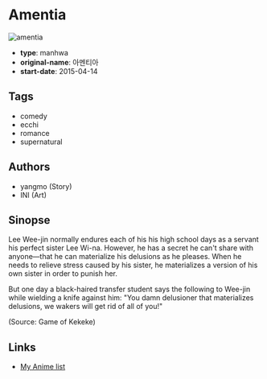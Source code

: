 # Amentia

![amentia](https://cdn.myanimelist.net/images/manga/2/179124.jpg)

-   **type**: manhwa
-   **original-name**: 아멘티아
-   **start-date**: 2015-04-14

## Tags

-   comedy
-   ecchi
-   romance
-   supernatural

## Authors

-   yangmo (Story)
-   INI (Art)

## Sinopse

Lee Wee-jin normally endures each of his his high school days as a servant his perfect sister Lee Wi-na. However, he has a secret he can't share with anyone—that he can materialize his delusions as he pleases. When he needs to relieve stress caused by his sister, he materializes a version of his own sister in order to punish her.

But one day a black-haired transfer student says the following to Wee-jin while wielding a knife against him: "You damn delusioner that materializes delusions, we wakers will get rid of all of you!"

(Source: Game of Kekeke)

## Links

-   [My Anime list](https://myanimelist.net/manga/99349/Amentia)

